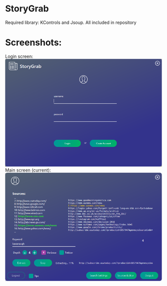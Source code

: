 # StoryGrab
Required library: KControls and Jsoup. All included in repository

# Screenshots: 
Login screen:
![alt text](screenshots/sglogin.PNG "Login screen")
Main screen (current):
![alt text](screenshots/sgmainwcolor.png "Main screen") 
